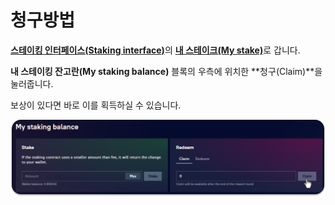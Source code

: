 # 청구방법

[**스테이킹 인터페이스(Staking interface)**](../../)의 [**내 스테이크(My stake)**](../)로 갑니다.

**내 스테이킹 잔고란(My staking balance)** 블록의 우측에 위치한 **청구(Claim)**을 눌러줍니다.&#x20;

보상이 있다면 바로 이를 획득하실 수 있습니다.&#x20;

![](<../../../.gitbook/assets/image (54).png>)
